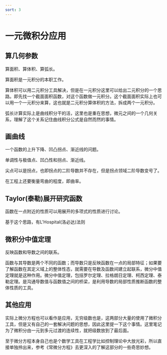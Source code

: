 ```yaml
---
sort: 3
---
```

# 一元微积分应用


## 算几何参数

算面积、算体积、算弧长。

算面积是一元积分的本职工作。

算体积可以用二元积分工具解决，但是在一元积分这里可以给出二元积分的一个思路。即先找一个截面面积函数，对这个函数做一元积分。这个截面面积实际上也可以用一个一元积分来算，这也就是二元积分算体积的方法，拆成两个一元积分。

弧长计算实际上是曲线积分干的活，这里也是重在思想，微元之间的一个几何关系，理解了这个关系记住曲线积分公式是自然而然的事情。

## 画曲线

一个函数的上升下降、凹凸拐点、渐近线的问题。

单调性与极值点、凹凸性和拐点、渐近线。


尖点可以是拐点，也即拐点的二阶导数并不存在，但是拐点领域二阶导数变号了。


在工程上还要衡量弯曲的程度，即曲率。

## Taylor(泰勒)展开研究函数

函数在一点附近的性质可以用展开的多项式的性质进行讨论。

基于这个思路，有L'Hospital(洛必达)法则


## 微积分中值定理

反映函数和导数之间的联系。

函数与其导数是两个不同的函数；而导数只是反映函数在一点的局部特征；如果要了解函数在其定义域上的整体性态，就需要在导数及函数间建立起联系，微分中值定理就是这种作用。微分中值定理，包括罗尔定理、拉格朗日定理、柯西定理、泰勒定理。是沟通导数值与函数值之间的桥梁，是利用导数的局部性质推断函数的整体性质的工具。

## 其他应用

实际上微分方程也可以看作是应用，无穷级数也是，这两部分大量的使用了微积分工具，但是又有自己的一套解决问题的思想，因此这里提一下这个事情。这里笔记为了微积分由一元到多元过渡的连续性，就把级数放到了最后面。

至于微分方程本身自己也是个数学工具在工程学比如控制理论中大放光彩，所以直接单独拎出来，参考《常微分方程》去更深入的了解这部分的一些奇思妙想。

